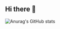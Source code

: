 ## Hi there 👋

![Anurag's GitHub stats](https://github-readme-stats.vercel.app/api?username=Dadaisuk1&show_icons=true&theme=transparent)
